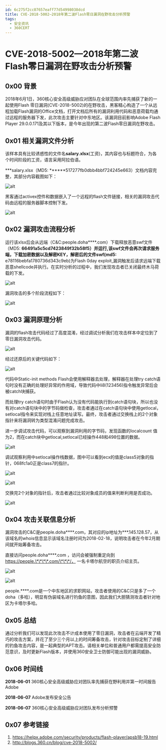 ```yaml
---
id: 6c275f2cc07657eaff77d54998038dcd
title: CVE-2018-5002—2018年第二波Flash零日漏洞在野攻击分析预警
tags: 
  - 安全资讯
  - 360CERT
---
```


# CVE-2018-5002—2018年第二波Flash零日漏洞在野攻击分析预警

0x00 背景
-------


2018年6月1日，360核心安全高级威胁应对团队在全球范围内率先捕获了新的一起使用Flash 零日漏洞(CVE-2018-5002)的在野攻击，黑客精心构造了一个从远程加载Flash漏洞的Office文档，打开文档后所有的漏洞利用代码和恶意荷载均通过远程的服务器下发，此次攻击主要针对中东地区。该漏洞目前影响Adobe Flash Player 29.0.0.171及其以下版本，是今年出现的第二波Flash零日漏洞在野攻击。


0x01 相关漏洞文件分析
-------------


该样本具有比较诱惑性的文件名**salary.xlsx**(工资)，其内容也与标题符合，为各个时间阶段的工资，语言采用阿拉伯语。


***salary.xlsx（MD5: ******517277fb0dbb4bbf724245e663）文档内容完整，其部分内容截图如下：


![alt](https://p403.ssl.qhimgs4.com/t0134575a9f38694a52.png)


黑客通过activex控件和数据嵌入了一个远程的flash文件链接，相关的漏洞攻击代码由远程的服务器脚本控制下发。


![alt](https://p403.ssl.qhimgs4.com/t0190b2ed290b75f57f.png)


0x02 漏洞攻击流程分析
-------------


运行该xlsx后会从远端（C&C:people.doha****.com）下载释放恶意swf文件（MD5: ******66491a5c5cd7423849f32b58f5）并运行,该swf文件会再次请求服务端，下载加密数据以及解密KEY，解密后的文件swf(md5:****** e78116bebfa1780736d343c9eb)为Flash 0day exploit,漏洞触发后请求远端下载恶意shellcode并执行。在实时分析的过程中，我们发现攻击者已关闭最终木马荷载的下发。


![alt](https://p403.ssl.qhimgs4.com/t01ce67111e6f520181.png)


漏洞攻击的多个阶段流程如下：


![alt](https://p403.ssl.qhimgs4.com/t01dc579a9b76e8a935.png)


0x03 漏洞原理分析
-----------


漏洞的flash攻击代码经过了高度混淆，经过调试分析我们在攻击样本中定位到了零日漏洞攻击代码。


![alt](https://p403.ssl.qhimgs4.com/t014ef31845a468eccf.png)


经过还原后的关键代码如下：


![alt](https://p403.ssl.qhimgs4.com/t01d0af75a46043d0d3.png)


代码中Static-init methods Flash会使用解释器去处理，解释器在处理try catch语句时没有正确的处理好异常的作用域，导致代码中li8(123456)指令触发异常后会被catch块捕获。


而处理try catch语句时由于Flash认为没有代码能执行到catch语句块，所以也没有对catch语句块中的字节码做检查，攻击者通过在catch语句块中使用getlocal，setlocal指令来实现对栈上任意地址读写。最终，攻击者通过交换栈上的2个对象指针来将漏洞转为类型混淆问题完成攻击。


进一步调试攻击代码，可以观察到漏洞利用的字节码，发现函数的localcount 值为2，而在catch块中getlocal,setlocal已经操作448和498位置的数据。


![alt](https://p403.ssl.qhimgs4.com/t016e520472fc3a89fd.png)


调试观察利用中setlocal操作栈数据，图中可以看到ecx的值是class5对象的指针，068fc1a0正是class7的指针。


![alt](https://p403.ssl.qhimgs4.com/t01d37d887f6abea372.png)


![alt](https://p403.ssl.qhimgs4.com/t017fe92b3816be0939.png)


交换完2个对象的指针后，攻击者通过比较对象成员的值来判断利用是否成功。


![alt](https://p403.ssl.qhimgs4.com/t010ffa181cb34f67a2.png)


0x04 攻击关联信息分析
-------------


漏洞攻击的C&C是people.doha****.com，其对应的ip地址为***.145.128.57，从该域名的whois信息显示该域名注册时间为2018-02-18，说明攻击者在今年2月期间就开始筹备攻击。


直接访问people.doha****.com ，访问会被强制重定向到<https://people.\*\*\*\*.com/\*\*\*/，> 一名卡塔尔航空的职员介绍主页。


![alt](https://p403.ssl.qhimgs4.com/t016d19a8c11e7e62c2.png)


![alt](https://p403.ssl.qhimgs4.com/t0154c0398eed616016.png)


people.****.com是一个中东地区的求职网站，攻击者使用的C&C只是多了一个doha（多哈），明显有伪装域名进行钓鱼的意图，因此我们大胆猜测攻击者针对地区为卡塔尔多哈。


0x05 总结
-------


通过分析我们可以发现此次攻击不计成本使用了零日漏洞，攻击者在云端开发了精巧的攻击方案，并花了至少三个月以上的时间筹备攻击，针对攻击目标定制了详细的钓鱼攻击内容，是一起典型的APT攻击。请相关单位和普通用户都需提高安全防范意识，及时更新Flash版本，并使用360安全卫士防御可能出现的漏洞威胁。


0x06 时间线
--------


**2018-06-01** 360核心安全高级威胁应对团队率先捕获在野利用并第一时间报告Adobe


**2018-06-07** Adobe发布安全公告


**2018-06-07** 360核心安全高级威胁应对团队发布分析预警


0x07 参考链接
---------


1. <https://helpx.adobe.com/security/products/flash-player/apsb18-19.html>
2. <http://blogs.360.cn/blog/cve-2018-5002/>


